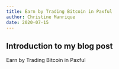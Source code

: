```yaml
---
title: Earn by Trading Bitcoin in Paxful
author: Christine Manrique
date: 2020-07-15
---
```


## Introduction to my blog post
Earn by Trading Bitcoin in Paxful
